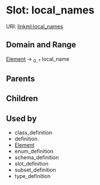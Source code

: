 
# Slot: local_names




URI: [linkml:local_names](https://w3id.org/linkml/local_names)


## Domain and Range

[Element](Element.md) &#8594;  <sub>0..*</sub> local_name

## Parents


## Children


## Used by

 * class_definition
 * definition
 * [Element](Element.md)
 * enum_definition
 * schema_definition
 * slot_definition
 * subset_definition
 * type_definition
